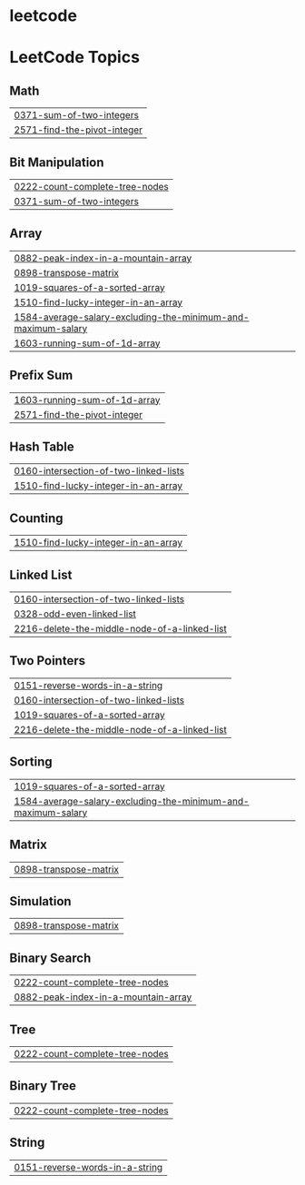 # leetcode
<!---LeetCode Topics Start-->
# LeetCode Topics
## Math
|  |
| ------- |
| [0371-sum-of-two-integers](https://github.com/aanjalii01/leetcode/tree/master/0371-sum-of-two-integers) |
| [2571-find-the-pivot-integer](https://github.com/aanjalii01/leetcode/tree/master/2571-find-the-pivot-integer) |
## Bit Manipulation
|  |
| ------- |
| [0222-count-complete-tree-nodes](https://github.com/aanjalii01/leetcode/tree/master/0222-count-complete-tree-nodes) |
| [0371-sum-of-two-integers](https://github.com/aanjalii01/leetcode/tree/master/0371-sum-of-two-integers) |
## Array
|  |
| ------- |
| [0882-peak-index-in-a-mountain-array](https://github.com/aanjalii01/leetcode/tree/master/0882-peak-index-in-a-mountain-array) |
| [0898-transpose-matrix](https://github.com/aanjalii01/leetcode/tree/master/0898-transpose-matrix) |
| [1019-squares-of-a-sorted-array](https://github.com/aanjalii01/leetcode/tree/master/1019-squares-of-a-sorted-array) |
| [1510-find-lucky-integer-in-an-array](https://github.com/aanjalii01/leetcode/tree/master/1510-find-lucky-integer-in-an-array) |
| [1584-average-salary-excluding-the-minimum-and-maximum-salary](https://github.com/aanjalii01/leetcode/tree/master/1584-average-salary-excluding-the-minimum-and-maximum-salary) |
| [1603-running-sum-of-1d-array](https://github.com/aanjalii01/leetcode/tree/master/1603-running-sum-of-1d-array) |
## Prefix Sum
|  |
| ------- |
| [1603-running-sum-of-1d-array](https://github.com/aanjalii01/leetcode/tree/master/1603-running-sum-of-1d-array) |
| [2571-find-the-pivot-integer](https://github.com/aanjalii01/leetcode/tree/master/2571-find-the-pivot-integer) |
## Hash Table
|  |
| ------- |
| [0160-intersection-of-two-linked-lists](https://github.com/aanjalii01/leetcode/tree/master/0160-intersection-of-two-linked-lists) |
| [1510-find-lucky-integer-in-an-array](https://github.com/aanjalii01/leetcode/tree/master/1510-find-lucky-integer-in-an-array) |
## Counting
|  |
| ------- |
| [1510-find-lucky-integer-in-an-array](https://github.com/aanjalii01/leetcode/tree/master/1510-find-lucky-integer-in-an-array) |
## Linked List
|  |
| ------- |
| [0160-intersection-of-two-linked-lists](https://github.com/aanjalii01/leetcode/tree/master/0160-intersection-of-two-linked-lists) |
| [0328-odd-even-linked-list](https://github.com/aanjalii01/leetcode/tree/master/0328-odd-even-linked-list) |
| [2216-delete-the-middle-node-of-a-linked-list](https://github.com/aanjalii01/leetcode/tree/master/2216-delete-the-middle-node-of-a-linked-list) |
## Two Pointers
|  |
| ------- |
| [0151-reverse-words-in-a-string](https://github.com/aanjalii01/leetcode/tree/master/0151-reverse-words-in-a-string) |
| [0160-intersection-of-two-linked-lists](https://github.com/aanjalii01/leetcode/tree/master/0160-intersection-of-two-linked-lists) |
| [1019-squares-of-a-sorted-array](https://github.com/aanjalii01/leetcode/tree/master/1019-squares-of-a-sorted-array) |
| [2216-delete-the-middle-node-of-a-linked-list](https://github.com/aanjalii01/leetcode/tree/master/2216-delete-the-middle-node-of-a-linked-list) |
## Sorting
|  |
| ------- |
| [1019-squares-of-a-sorted-array](https://github.com/aanjalii01/leetcode/tree/master/1019-squares-of-a-sorted-array) |
| [1584-average-salary-excluding-the-minimum-and-maximum-salary](https://github.com/aanjalii01/leetcode/tree/master/1584-average-salary-excluding-the-minimum-and-maximum-salary) |
## Matrix
|  |
| ------- |
| [0898-transpose-matrix](https://github.com/aanjalii01/leetcode/tree/master/0898-transpose-matrix) |
## Simulation
|  |
| ------- |
| [0898-transpose-matrix](https://github.com/aanjalii01/leetcode/tree/master/0898-transpose-matrix) |
## Binary Search
|  |
| ------- |
| [0222-count-complete-tree-nodes](https://github.com/aanjalii01/leetcode/tree/master/0222-count-complete-tree-nodes) |
| [0882-peak-index-in-a-mountain-array](https://github.com/aanjalii01/leetcode/tree/master/0882-peak-index-in-a-mountain-array) |
## Tree
|  |
| ------- |
| [0222-count-complete-tree-nodes](https://github.com/aanjalii01/leetcode/tree/master/0222-count-complete-tree-nodes) |
## Binary Tree
|  |
| ------- |
| [0222-count-complete-tree-nodes](https://github.com/aanjalii01/leetcode/tree/master/0222-count-complete-tree-nodes) |
## String
|  |
| ------- |
| [0151-reverse-words-in-a-string](https://github.com/aanjalii01/leetcode/tree/master/0151-reverse-words-in-a-string) |
<!---LeetCode Topics End-->